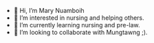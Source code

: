 - 👋 Hi, I’m Mary Nuamboih
- 👀 I’m interested in nursing and helping others.
- 🌱 I’m currently learning nursing and pre-law.
- 💞️ I’m looking to collaborate with Mungtawng ;).

<!---
marynuamboih/marynuamboih is a ✨ special ✨ repository because its `README.md` (this file) appears on your GitHub profile.
You can click the Preview link to take a look at your changes.
--->
